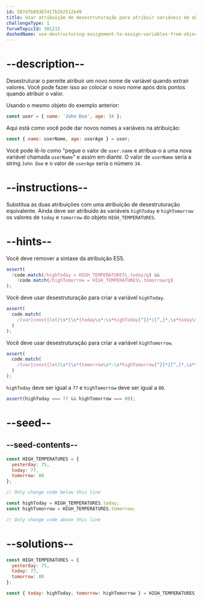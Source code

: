 ```yaml
---
id: 587d7b89367417b2b2512b49
title: Usar atribuição de desestruturação para atribuir variáveis de objetos
challengeType: 1
forumTopicId: 301215
dashedName: use-destructuring-assignment-to-assign-variables-from-objects
---
```


# --description--

Desestruturar o permite atribuir um novo nome de variável quando extrair valores. Você pode fazer isso ao colocar o novo nome após dois pontos quando atribuir o valor.

Usando o mesmo objeto do exemplo anterior:

```js
const user = { name: 'John Doe', age: 34 };
```

Aqui está como você pode dar novos nomes a variáveis na atribuição:

```js
const { name: userName, age: userAge } = user;
```

Você pode lê-lo como "pegue o valor de `user.name` e atribua-o a uma nova variável chamada `userName`" e assim em diante. O valor de `userName` seria a string `John Doe` e o valor de `userAge` seria o número `34`.

# --instructions--

Substitua as duas atribuições com uma atribuição de desestruturação equivalente. Ainda deve ser atribuído às variáveis `highToday` e `highTomorrow` os valores de `today` e `tomorrow` do objeto `HIGH_TEMPERATURES`.

# --hints--

Você deve remover a sintaxe da atribuição ES5.

```js
assert(
  !code.match(/highToday = HIGH_TEMPERATURES\.today/g) &&
    !code.match(/highTomorrow = HIGH_TEMPERATURES\.tomorrow/g)
);
```

Você deve usar desestruturação para criar a variável `highToday`.

```js
assert(
  code.match(
    /(var|const|let)\s*{\s*(today\s*:\s*highToday[^}]*|[^,]*,\s*today\s*:\s*highToday\s*)}\s*=\s*HIGH_TEMPERATURES(;|\s+|\/\/)/g
  )
);
```

Você deve usar desestruturação para criar a variável `highTomorrow`.

```js
assert(
  code.match(
    /(var|const|let)\s*{\s*(tomorrow\s*:\s*highTomorrow[^}]*|[^,]*,\s*tomorrow\s*:\s*highTomorrow\s*)}\s*=\s*HIGH_TEMPERATURES(;|\s+|\/\/)/g
  )
);
```

`highToday` deve ser igual a `77` e `highTomorrow` deve ser igual a `80`.

```js
assert(highToday === 77 && highTomorrow === 80);
```

# --seed--

## --seed-contents--

```js
const HIGH_TEMPERATURES = {
  yesterday: 75,
  today: 77,
  tomorrow: 80
};

// Only change code below this line

const highToday = HIGH_TEMPERATURES.today;
const highTomorrow = HIGH_TEMPERATURES.tomorrow; 

// Only change code above this line
```

# --solutions--

```js
const HIGH_TEMPERATURES = {
  yesterday: 75,
  today: 77,
  tomorrow: 80
};

const { today: highToday, tomorrow: highTomorrow } = HIGH_TEMPERATURES;
```
